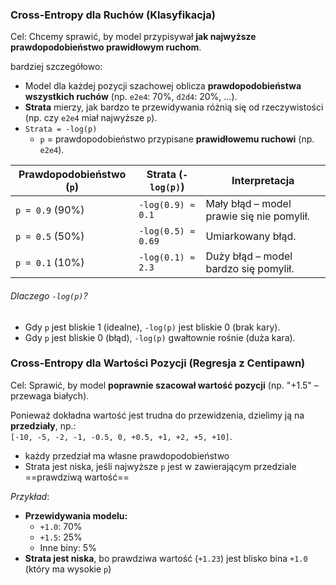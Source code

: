 

### Cross-Entropy dla Ruchów (Klasyfikacja)

Cel: Chcemy sprawić, by model przypisywał **jak najwyższe prawdopodobieństwo prawidłowym ruchom**.

bardziej szczegółowo:
- Model dla każdej pozycji szachowej oblicza **prawdopodobieństwa wszystkich ruchów** (np. `e2e4`: 70%, `d2d4`: 20%, ...).
- **Strata** mierzy, jak bardzo te przewidywania różnią się od rzeczywistości (np. czy `e2e4` miał najwyższe `p`).
- `Strata = -log(p)`
	- `p` = prawdopodobieństwo przypisane **prawidłowemu ruchowi** (np. `e2e4`).


| Prawdopodobieństwo (`p`) | Strata (`-log(p)`) | Interpretacja                             |
| ------------------------ | ------------------ | ----------------------------------------- |
| `p = 0.9` (90%)          | `-log(0.9) ≈ 0.1`  | Mały błąd – model prawie się nie pomylił. |
| `p = 0.5` (50%)          | `-log(0.5) ≈ 0.69` | Umiarkowany błąd.                         |
| `p = 0.1` (10%)          | `-log(0.1) ≈ 2.3`  | Duży błąd – model bardzo się pomylił.     |

###### Dlaczego `-log(p)`?
- Gdy `p` jest bliskie 1 (idealne), `-log(p)` jest bliskie 0 (brak kary).
- Gdy `p` jest bliskie 0 (błąd), `-log(p)` gwałtownie rośnie (duża kara).


### Cross-Entropy dla Wartości Pozycji (Regresja z Centipawn)

 Cel: Sprawić, by model **poprawnie szacował wartość pozycji** (np. "+1.5" – przewaga białych).

 Ponieważ dokładna wartość jest trudna do przewidzenia, dzielimy ją na **przedziały**, np.:  
`[-10, -5, -2, -1, -0.5, 0, +0.5, +1, +2, +5, +10]`.

- każdy przedział ma własne prawdopodobieństwo 
- Strata jest niska, jeśli najwyższe `p` jest w zawierającym przedziale ==prawdziwą wartość==


*Przykład*:
- **Przewidywania modelu:**
    - `+1.0`: 70%
    - `+1.5`: 25%
    - Inne biny: 5%
- **Strata jest niska**, bo prawdziwa wartość (`+1.23`) jest blisko bina `+1.0` (który ma wysokie `p`)
